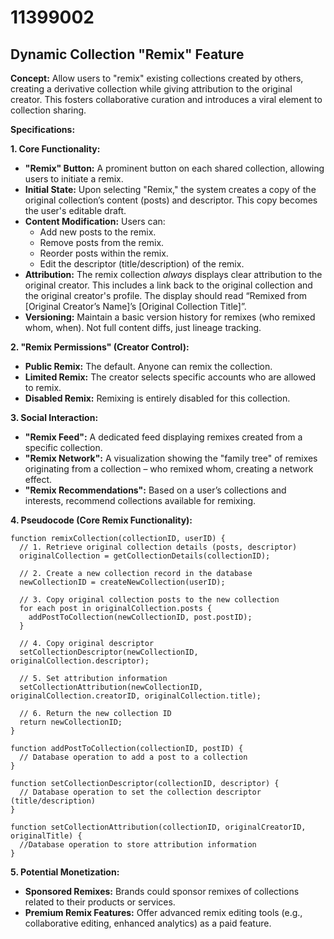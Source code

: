 # 11399002

## Dynamic Collection "Remix" Feature

**Concept:** Allow users to "remix" existing collections created by others, creating a derivative collection while giving attribution to the original creator. This fosters collaborative curation and introduces a viral element to collection sharing.

**Specifications:**

**1. Core Functionality:**

*   **"Remix" Button:** A prominent button on each shared collection, allowing users to initiate a remix.
*   **Initial State:** Upon selecting "Remix," the system creates a copy of the original collection’s content (posts) and descriptor. This copy becomes the user's editable draft.
*   **Content Modification:** Users can:
    *   Add new posts to the remix.
    *   Remove posts from the remix.
    *   Reorder posts within the remix.
    *   Edit the descriptor (title/description) of the remix.
*   **Attribution:**  The remix collection *always* displays clear attribution to the original creator. This includes a link back to the original collection and the original creator's profile. The display should read “Remixed from [Original Creator’s Name]’s [Original Collection Title]”.
*   **Versioning:** Maintain a basic version history for remixes (who remixed whom, when). Not full content diffs, just lineage tracking.

**2.  "Remix Permissions" (Creator Control):**

*   **Public Remix:** The default. Anyone can remix the collection.
*   **Limited Remix:** The creator selects specific accounts who are allowed to remix.
*   **Disabled Remix:** Remixing is entirely disabled for this collection.

**3.  Social Interaction:**

*   **"Remix Feed":**  A dedicated feed displaying remixes created from a specific collection.
*   **"Remix Network":** A visualization showing the "family tree" of remixes originating from a collection – who remixed whom, creating a network effect.
*   **"Remix Recommendations":** Based on a user’s collections and interests, recommend collections available for remixing.

**4. Pseudocode (Core Remix Functionality):**

```
function remixCollection(collectionID, userID) {
  // 1. Retrieve original collection details (posts, descriptor)
  originalCollection = getCollectionDetails(collectionID);

  // 2. Create a new collection record in the database
  newCollectionID = createNewCollection(userID);

  // 3. Copy original collection posts to the new collection
  for each post in originalCollection.posts {
    addPostToCollection(newCollectionID, post.postID);
  }

  // 4. Copy original descriptor
  setCollectionDescriptor(newCollectionID, originalCollection.descriptor);

  // 5. Set attribution information
  setCollectionAttribution(newCollectionID, originalCollection.creatorID, originalCollection.title);

  // 6. Return the new collection ID
  return newCollectionID;
}

function addPostToCollection(collectionID, postID) {
  // Database operation to add a post to a collection
}

function setCollectionDescriptor(collectionID, descriptor) {
  // Database operation to set the collection descriptor (title/description)
}

function setCollectionAttribution(collectionID, originalCreatorID, originalTitle) {
  //Database operation to store attribution information
}

```

**5. Potential Monetization:**

*   **Sponsored Remixes:** Brands could sponsor remixes of collections related to their products or services.
*   **Premium Remix Features:**  Offer advanced remix editing tools (e.g., collaborative editing, enhanced analytics) as a paid feature.